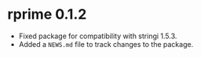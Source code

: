 # rprime 0.1.2

* Fixed package for compatibility with stringi 1.5.3.
* Added a `NEWS.md` file to track changes to the package.
